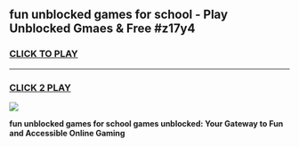 
## fun unblocked games for school - Play Unblocked Gmaes & Free #z17y4
<h3>
<a href="https://premium.freeplayer.one?title=fun_unblocked_games_for_school&ref=03M">CLICK TO PLAY</a></h3>
<hr>

<h3>
<a href="https://premium.freeplayer.one?title=fun_unblocked_games_for_school&ref=03M">CLICK 2 PLAY</a>
  
</h3>

<a href="https://premium.freeplayer.one?title=fun_unblocked_games_for_school&ref=03M"><img src="https://clearcache.store/games.png"></a>


**fun unblocked games for school games unblocked: Your Gateway to Fun and Accessible Online Gaming**
